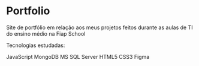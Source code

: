 # Portfolio

Site de portfólio em relação aos meus projetos feitos durante as aulas de TI do ensino médio na Fiap School

Tecnologias estudadas:

JavaScript
MongoDB
MS SQL Server
HTML5
CSS3
Figma
